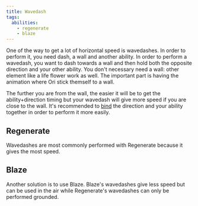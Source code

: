 ```yaml
---
title: Wavedash
tags:
  abilities:
    - regenerate
    - blaze
---
```


One of the way to get a lot of horizontal speed is wavedashes. In order to perform it, you need dash, a wall and another ability. In order to perform a wavedash, you want to dash towards a wall and then hold both the opposite direction and your other ability. You don't necessary need a wall: other element like a life flower work as well. The important part is having the animation where Ori stick themself to a wall.

The further you are from the wall, the easier it will be to get the ability+direction timing but your wavedash will give more speed if you are close to the wall. It's recommended to [bind](/features/keybinds) the direction and your ability together in order to perform it more easily.

## Regenerate

Wavedashes are most commonly performed with Regenerate because it gives the most speed.

<youtube-video id="6HKjTHtB2z0"></youtube-video>

## Blaze

Another solution is to use Blaze. Blaze's wavedashes give less speed but can be used in the air while Regenerate's wavedashes can only be performed grounded.

<youtube-video id="iQNJxTsu2s0"></youtube-video>